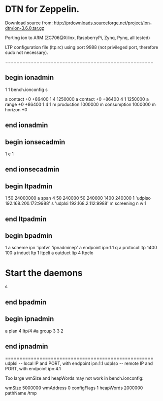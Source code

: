 # DTN for Zeppelin.

Download source from:
http://prdownloads.sourceforge.net/project/ion-dtn/ion-3.6.0.tar.gz

Porting ion to ARM (ZC706@Xilinx, RaspberryPi, Zynq, Pynq, all tested)

LTP configuration file (ltp.rc) using port 9988 (not privileged port,
therefore sudo not necessary).

====================================================
## begin ionadmin
1 1 bench.ionconfig
s

a contact +0 +86400 1 4 1250000
a contact +0 +86400 4 1 1250000
a range +0 +86400 1 4 1
m production 1000000
m consumption 1000000
m horizon +0
## end ionadmin

## begin ionsecadmin
1
e 1
## end ionsecadmin

## begin ltpadmin
1 50 24000000
a span 4 50 240000 50 240000 1400 240000 1 'udplso 192.168.200.172:9988'
s 'udplsi 192.168.2.112:9988'
m screening n
w 1
## end ltpadmin

## begin bpadmin
1
a scheme ipn 'ipnfw' 'ipnadminep'
a endpoint ipn:1.1 q
a protocol ltp 1400 100
a induct ltp 1 ltpcli
a outduct ltp 4 ltpclo

# Start the daemons
s
## end bpadmin

## begin ipnadmin
a plan 4 ltp/4
#a group 3 3 2
## end ipnadmin

====================================================
udplsi -- local IP and PORT, with endpoint ipn:1.1
udplso -- remote IP and PORT, with endpoint ipn:4.1

Too large wmSize and heapWords may not work in bench.ionconfig:

wmSize 5000000
wmAddress 0
configFlags 1
heapWords 2000000
pathName /tmp

